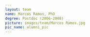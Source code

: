 ```yaml
---
layout: team
name: Marcos Ramos, PhD
degree: Postdoc (2006-2008)
picture: images/team/Marcos Ramos.jpg
pic_name: alumni_pic
---
```

